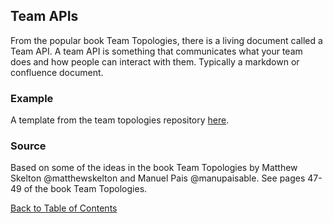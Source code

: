 ## Team APIs
From the popular book Team Topologies, there is a living document called a Team API. A team API is something that communicates what your team does and how people can interact with them. Typically a markdown or confluence document. 

### Example
A template from the team topologies repository [here](https://github.com/TeamTopologies/Team-API-template).

### Source
Based on some of the ideas in the book Team Topologies by Matthew Skelton @matthewskelton and Manuel Pais @manupaisable. See pages 47-49 of the book Team Topologies.

[Back to Table of Contents](/README.md)
